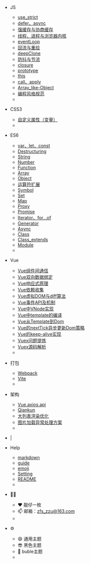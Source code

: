 <!-- 顶部栏配置文件  -->

* JS
    * [use_strict](/JS/use_strict)
    * [defer、async](/JS/defer、async)
    * [强缓存与协商缓存](/JS/强缓存与协商缓存)
    * [线程、进程与浏览器内核](/JS/browserCore)
    * [eventLoop](/JS/eventLoop)
    * [回流与重绘](/JS/reflow、repaint.md)
    * [deepClone](/JS/deepClone)
    * [防抖与节流](/JS/防抖与节流)
    * [closure](/JS/closure)
    * [prototype](/JS/prototype)
    * [this](/JS/this)
    * [call、apply](/JS/call、apply)
    * [Array_like-Object](/JS/Array_like-Object)
    * [编程风格规范](/JS/编程风格规范)
    * []()

* CSS3
    * [自定义属性（变量）](/CSS3/custom_properties)
    * []()

* ES6
    * [var、let、const](/ES6/var、let、const)
    * [Destructuring](/ES6/Destructuring)
    * [String](/ES6/String)
    * [Number](/ES6/Number)
    * [Function](/ES6/Function)
    * [Array](/ES6/Array)
    * [Object](/ES6/Object)
    * [运算符扩展](/ES6/Operator)
    * [Symbol](/ES6/Symbol)
    * [Set](/ES6/Set)
    * [Map](/ES6/Map)
    * [Proxy](/ES6/Proxy)
    * [Promise](/ES6/Promise)
    * [Iterator、for...of](/ES6/Iterator)
    * [Generator](/ES6/Generator)
    * [Async](/ES6/Async)
    * [Class](/ES6/Class)
    * [Class_extends](/ES6/Class_extends)
    * [Module](/ES6/Module)
    * []()
  
* Vue
    * [Vue组件间通信](/Vue/Vue组件间通信.md)
    * [Vue双向数据绑定](/Vue/Vue双向数据绑定.md)
    * [Vue响应式原理](/Vue/Vue响应式原理.md)
    * [Vue依赖收集](/Vue/Vue依赖收集.md)
    * [Vue虚拟DOM与diff算法](/Vue/Vue虚拟DOM与diff算法.md)
    * [Vue事件API及机制](/Vue/Vue事件API及机制.md)
    * [Vue中VNode实现](/Vue/Vue中VNode实现.md)
    * [Vue中template的编译](/Vue/Vue中template的编译.md)
    * [Vue从Template到Dom](/Vue/Vue从Template到Dom.md)
    * [Vue的nextTick异步更新Dom策略](/Vue/Vue的nextTick异步更新Dom策略.md)
    * [Vue的keep-alive实现](/Vue/Vue的keep-alive实现.md)
    * [Vuex问题提炼](/Vue/Vuex/Vuex问题提炼.md)
    * [Vuex源码解析](/Vue/Vuex/Vuex源码解析.md)
    * []()

* 打包
    * [Webpack](/PackTool/Webpack)
    * [Vite](/PackTool/Vite)
    * []()

* 架构
    * [Vue.axios.api](/Framework/Vue.axios.api)
    * [Qiankun](/Framework/qiankun)
    * [大列表渲染优化](/Framework/bigTable)
    * [图片加载异常处理方案](/Framework/imageError)
    * []()

* |

* Help
    * [markdown](/Help/markdown.md)
    * [guide](/Help/guide.md)
    * [emoji](/Help/emoji.md)
    * [Setting](/Help/setting.md)
    * [README](/Help/README.md)
    * []()

* :male_detective:
    * :heart: 靓仔一枚 
    * :mailbox: 邮箱：zfs_zzu@163.com
    * []()

* :gear:
    * :smile: 通用主题 &emsp;
    * :sunglasses: 黑色主题 &emsp;
    * :fox_face: buble主题 &emsp;
    * []()
